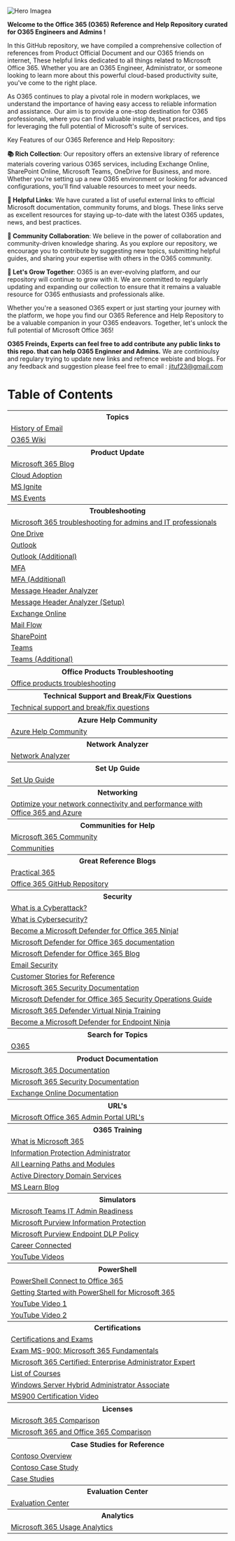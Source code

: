 
![Hero Imagea](https://github.com/CloudFitter/O365-Engineer-Admin-Tool-Box/assets/139208230/ccb88ac9-09db-4eca-95bf-09034088a3ad)

**Welcome to the Office 365 (O365) Reference and Help Repository curated for O365 Engineers and Admins !**

In this GitHub repository, we have compiled a comprehensive collection of references from Product Official Document and our O365 friends on internet, These helpful links dedicated to all things related to Microsoft Office 365. Whether you are an O365 Engineer, Administrator, or someone looking to learn more about this powerful cloud-based productivity suite, you've come to the right place.

As O365 continues to play a pivotal role in modern workplaces, we understand the importance of having easy access to reliable information and assistance. Our aim is to provide a one-stop destination for O365 professionals, where you can find valuable insights, best practices, and tips for leveraging the full potential of Microsoft's suite of services.

Key Features of our O365 Reference and Help Repository:

**📚 Rich Collection**: Our repository offers an extensive library of reference materials covering various O365 services, including Exchange Online, SharePoint Online, Microsoft Teams, OneDrive for Business, and more. Whether you're setting up a new O365 environment or looking for advanced configurations, you'll find valuable resources to meet your needs.

**🔗 Helpful Links**: We have curated a list of useful external links to official Microsoft documentation, community forums, and blogs. These links serve as excellent resources for staying up-to-date with the latest O365 updates, news, and best practices.

**📣 Community Collaboration**: We believe in the power of collaboration and community-driven knowledge sharing. As you explore our repository, we encourage you to contribute by suggesting new topics, submitting helpful guides, and sharing your expertise with others in the O365 community.

**🚀 Let's Grow Together**: O365 is an ever-evolving platform, and our repository will continue to grow with it. We are committed to regularly updating and expanding our collection to ensure that it remains a valuable resource for O365 enthusiasts and professionals alike.

Whether you're a seasoned O365 expert or just starting your journey with the platform, we hope you find our O365 Reference and Help Repository to be a valuable companion in your O365 endeavors. Together, let's unlock the full potential of Microsoft Office 365!

**O365 Freinds, Experts can feel free to add contribute any public links to this repo. that can help O365 Enginner and Admins.**
We are continioulsy and regulary trying to update new links and refrence webiste and blogs. 
                                                                     For any feedback and suggestion please feel free to email : jituf23@gmail.com

<!DOCTYPE html>
<html>
<head>

</head>
<body>
    <h1>Table of Contents</h1>
    <table>
        <tr>
            <th>Topics</th>
        </tr>
        <tr>
            <td><a href="https://en.wikipedia.org/wiki/History_of_email" target="_blank">History of Email</a></td>
        </tr>
        <tr>
            <td><a href="https://en.wikipedia.org/wiki/Microsoft_365" target="_blank">O365 Wiki</a></td>
        </tr>
        <tr>
            <th>Product Update</th>
        </tr>
        <tr>
            <td><a href="https://techcommunity.microsoft.com/t5/microsoft-365-blog/bg-p/microsoft_365blog" target="_blank">Microsoft 365 Blog</a></td>
        </tr>
        <tr>
            <td><a href="https://techcommunity.microsoft.com/t5/driving-adoption/ct-p/DrivingAdoption?apcid=00632b268cce4534109afc01&utm_campaign=m365-champion-program-july&utm_content=m365-champion-program-july&utm_medium=email&utm_source=ortto" target="_blank">Cloud Adoption</a></td>
        </tr>
        <tr>
            <td><a href="https://ignite.microsoft.com/en-US/home?apcid=00632b268cce4534109afc01&utm_campaign=m365-champion-program-july&utm_content=m365-champion-program-july&utm_medium=email&utm_source=ortto" target="_blank">MS Ignite</a></td>
        </tr>
        <tr>
            <td><a href="https://www.microsoft.com/en-us/events?apcid=00632b268cce4534109afc01&utm_campaign=m365-champion-program-july&utm_content=m365-champion-program-july&utm_medium=email&utm_source=ortto&rtc=1" target="_blank">MS Events</a></td>
        </tr>
        <tr>
            <th>Troubleshooting</th>
        </tr>
        <tr>
            <td><a href="https://learn.microsoft.com/en-us/microsoft-365/troubleshoot/" target="_blank">Microsoft 365 troubleshooting for admins and IT professionals</a></td>
        </tr>
        <tr>
            <td><a href="https://support.microsoft.com/en-au/office/Troubleshoot-issues-with-OneDrive-3db87243-ed3b-46f5-ace6-518db68429b1" target="_blank">One Drive</a></td>
        </tr>
        <tr>
            <td><a href="https://support.microsoft.com/en-au/office/troubleshooting-outlook-issues-241bb0fc-b201-4bb2-98d3-74750a27029e" target="_blank">Outlook</a></td>
        </tr>
        <tr>
            <td><a href="https://community.spiceworks.com/topic/2189471-must-know-basics-for-successful-office-365-troubleshooting" target="_blank">Outlook (Additional)</a></td>
        </tr>
        <tr>
            <td><a href="https://support.microsoft.com/en-us/account-billing/work-or-school-account-help-718b3d92-a8a7-4656-8a05-c0228d346b7d" target="_blank">MFA</a></td>
        </tr>
        <tr>
            <td><a href="https://dynamicconsulting.com/2019/12/27/multi-factor-authentication-in-office-365/" target="_blank">MFA (Additional)</a></td>
        </tr>
        <tr>
            <td><a href="https://mha.azurewebsites.net/" target="_blank">Message Header Analyzer</a></td>
        </tr>
        <tr>
            <td><a href="https://www.youtube.com/watch?v=VfgPTQwcLTE" target="_blank">Message Header Analyzer (Setup)</a></td>
        </tr>
        <tr>
            <td><a href="https://learn.microsoft.com/en-us/training/paths/troubleshoot-microsoft-exchange-online/" target="_blank">Exchange Online</a></td>
        </tr>
        <tr>
            <td><a href="https://www.youtube.com/watch?v=wiu2DWwjxcQ" target="_blank">Mail Flow</a></td>
        </tr>
        <tr>
            <td><a href="https://www.youtube.com/watch?v=sBAHerjRNIg" target="_blank">SharePoint</a></td>
        </tr>
        <tr>
            <td><a href="https://learn.microsoft.com/en-us/microsoftteams/troubleshoot/teams-welcome" target="_blank">Teams</a></td>
        </tr>
        <tr>
            <td><a href="https://adoption.microsoft.com/en-us/inside-microsoft-teams/?apcid=00632b268cce4534109afc01&utm_campaign=m365-champion-program-july&utm_content=m365-champion-program-july&utm_medium=email&utm_source=ortto" target="_blank">Teams (Additional)</a></td>
        </tr>
        <tr>
            <th>Office Products Troubleshooting</th>
        </tr>
        <tr>
            <td><a href="https://learn.microsoft.com/en-us/office/troubleshoot/office-client-welcome" target="_blank">Office products troubleshooting</a></td>
        </tr>
        <tr>
            <th>Technical Support and Break/Fix Questions</th>
        </tr>
        <tr>
            <td><a href="https://answers.microsoft.com/en-us/msoffice/forum?sort=LastReplyDate&dir=Desc&tab=All&status=all&mod=&modAge=&advFil=&postedAfter=&postedBefore=&threadType=All&isFilterExpanded=true&page=1" target="_blank">Technical support and break/fix questions</a></td>
        </tr>
        <tr>
            <th>Azure Help Community</th>
        </tr>
        <tr>
            <td><a href="https://learn.microsoft.com/en-us/answers/tags/133/azure" target="_blank">Azure Help Community</a></td>
        </tr>
        <tr>
            <th>Network Analyzer</th>
        </tr>
        <tr>
            <td><a href="https://connectivity.office.com/" target="_blank">Network Analyzer</a></td>
        </tr>
        <tr>
            <th>Set Up Guide</th>
        </tr>
        <tr>
            <td><a href="https://setup.microsoft.com/" target="_blank">Set Up Guide</a></td>
        </tr>
        <tr>
            <th>Networking</th>
        </tr>
        <tr>
            <td><a href="https://www.youtube.com/watch?v=uCHK0gwv2qo" target="_blank">Optimize your network connectivity and performance with Office 365 and Azure</a></td>
        </tr>
        <tr>
            <th>Communities for Help</th>
        </tr>
        <tr>
            <td><a href="https://techcommunity.microsoft.com/t5/microsoft-365/ct-p/microsoft365" target="_blank">Microsoft 365 Community</a></td>
        </tr>
        <tr>
            <td><a href="https://techcommunity.microsoft.com/t5/communities/ct-p/communities" target="_blank">Communities</a></td>
        </tr>
        <tr>
            <th>Great Reference Blogs</th>
        </tr>
        <tr>
            <td><a href="https://practical365.com/" target="_blank">Practical 365</a></td>
        </tr>
        <tr>
            <td><a href="https://office365itpros.com/office-365-github-repository/#Analyze_the_Last_Logged-In_Time_for_Guest_Accounts" target="_blank">Office 365 GitHub Repository</a></td>
        </tr>
        <tr>
            <th>Security</th>
        </tr>
        <tr>
            <td><a href="https://www.microsoft.com/en/security/business/security-101/what-is-a-cyberattack" target="_blank">What is a Cyberattack?</a></td>
        </tr>
        <tr>
            <td><a href="https://www.microsoft.com/en/security/business/security-101/what-is-cybersecurity" target="_blank">What is Cybersecurity?</a></td>
        </tr>
        <tr>
            <td><a href="https://techcommunity.microsoft.com/t5/microsoft-defender-for-office/become-a-microsoft-defender-for-office-365-ninja-june-2022/ba-p/2187392" target="_blank">Become a Microsoft Defender for Office 365 Ninja!</a></td>
        </tr>
        <tr>
            <td><a href="https://learn.microsoft.com/en-us/microsoft-365/security/office-365-security/?view=o365-worldwide" target="_blank">Microsoft Defender for Office 365 documentation</a></td>
        </tr>
        <tr>
            <td><a href="https://techcommunity.microsoft.com/t5/microsoft-defender-for-office/bg-p/MicrosoftDefenderforOffice365Blog" target="_blank">Microsoft Defender for Office 365 Blog</a></td>
        </tr>
        <tr>
            <td><a href="https://www.microsoft.com/en-ww/security/business/security-101/what-is-email-security#:~:text=Email%20security%20is%20the%20practice,%2C%20spam%2C%20and%20phishing%20attacks." target="_blank">Email Security</a></td>
        </tr>
        <tr>
            <td><a href="https://customers.microsoft.com/en-us/story/1597936847573512922-sncb-travel-transportation-microsoft-security-solutions" target="_blank">Customer Stories for Reference</a></td>
        </tr>
        <tr>
            <td><a href="https://learn.microsoft.com/en-us/microsoft-365/security/?view=o365-worldwide" target="_blank">Microsoft 365 Security Documentation</a></td>
        </tr>
        <tr>
            <td><a href="https://learn.microsoft.com/en-us/microsoft-365/security/office-365-security/mdo-sec-ops-guide?view=o365-worldwide" target="_blank">Microsoft Defender for Office 365 Security Operations Guide</a></td>
        </tr>
        <tr>
            <td><a href="https://adoption.microsoft.com/en-us/ninja-show/?apcid=00632b268cce4534109afc01&utm_campaign=m365-champion-program-july&utm_content=m365-champion-program-july&utm_medium=email&utm_source=ortto" target="_blank">Microsoft 365 Defender Virtual Ninja Training</a></td>
        </tr>
        <tr>
            <td><a href="https://techcommunity.microsoft.com/t5/microsoft-defender-for-endpoint/become-a-microsoft-defender-for-endpoint-ninja/ba-p/1515647" target="_blank">Become a Microsoft Defender for Endpoint Ninja</a></td>
        </tr>
        <tr>
            <th>Search for Topics</th>
        </tr>
        <tr>
            <td><a href="https://learn.microsoft.com/en-us/search/?terms=o365%20email%20bounce%20back" target="_blank">O365 </a></td>
        </tr>
        <tr>
            <th>Product Documentation</th>
        </tr>
        <tr>
            <td><a href="https://learn.microsoft.com/en-us/microsoft-365/?view=o365-worldwide" target="_blank">Microsoft 365 Documentation</a></td>
        </tr>
        <tr>
            <td><a href="https://learn.microsoft.com/en-us/microsoft-365/security/?view=o365-worldwide" target="_blank">Microsoft 365 Security Documentation</a></td>
        </tr>
        <tr>
            <td><a href="https://learn.microsoft.com/en-us/exchange/exchange-online" target="_blank">Exchange Online Documentation</a></td>
        </tr>
        <tr>
            <th>URL's</th>
        </tr>
        <tr>
            <td><a href="https://www.syskit.com/blog/microsoft-office-365-admin-portal-urls/" target="_blank">Microsoft Office 365 Admin Portal URL's</a></td>
        </tr>
        <tr>
            <th>O365 Training</th>
        </tr>
        <tr>
            <td><a href="https://www.microsoft.com/en-in/microsoft-365/what-is-microsoft-365?rtc=1" target="_blank">What is Microsoft 365</a></td>
        </tr>
        <tr>
            <td><a href="https://learn.microsoft.com/en-us/users/cloudskillschallenge/collections/xkwnh0p0752z?WT.mc_id=cloudskillschallenge_7d3744e5-00b1-4897-a078-11c89268e6a3" target="_blank">Information Protection Administrator</a></td>
        </tr>
        <tr>
            <td><a href="https://learn.microsoft.com/en-us/training/browse/?products=m365%2Cmicrosoft-defender%2Cmem%2Coffice-teams%2Coffice%2Coffice-365&expanded=m365%2Cmicrosoft-defender%2Coffice-teams%2Coffice%2Cinfrastructure&roles=administrator%2Csupport-engineer" target="_blank">All Learning Paths and Modules</a></td>
        </tr>
        <tr>
            <td><a href="https://learn.microsoft.com/en-us/training/paths/active-directory-domain-services/" target="_blank">Active Directory Domain Services</a></td>
        </tr>
        <tr>
            <td><a href="https://techcommunity.microsoft.com/t5/microsoft-learn-blog/bg-p/MicrosoftLearnBlog" target="_blank">MS Learn Blog</a></td>
        </tr>
        <tr>
            <th>Simulators</th>
        </tr>
        <tr>
            <td><a href="https://learn.microsoft.com/en-us/MicrosoftTeams/ITAdmin-readiness?branch=heidip-readiness#interactive-guides" target="_blank">Microsoft Teams IT Admin Readiness</a></td>
        </tr>
        <tr>
            <td><a href="https://mslearn.cloudguides.com/guides/Monitor%20the%20use%20of%20sensitive%20information%20in%20your%20organization%20with%20Microsoft%20Purview%20Information%20Protection" target="_blank">Microsoft Purview Information Protection</a></td>
        </tr>
        <tr>
            <td><a href="https://mslearn.cloudguides.com/guides/Experience%20an%20active%20Microsoft%20Purview%20Endpoint%20DLP%20policy" target="_blank">Microsoft Purview Endpoint DLP Policy</a></td>
        </tr>
        <tr>
            <td><a href="https://learn.microsoft.com/en-us/training/career-paths/career-connected?wt.mc_id=mlcc_generic_content_wwl" target="_blank">Career Connected</a></td>
        </tr>
        <tr>
            <td><a href="https://www.youtube.com/channel/UCs2IXBqperxWVe2ozrr3Gdg/featured" target="_blank">YouTube Videos</a></td>
        </tr>
        <th>PowerShell</th>
        </tr>
        <tr>
            <td><a href="https://activedirectorypro.com/powershell-connect-to-office-365/" target="_blank">PowerShell Connect to Office 365</a></td>
        </tr>
        <tr>
            <td><a href="https://learn.microsoft.com/en-us/microsoft-365/enterprise/getting-started-with-microsoft-365-powershell?view=o365-worldwide" target="_blank">Getting Started with PowerShell for Microsoft 365</a></td>
        </tr>
        <tr>
            <td><a href="https://www.youtube.com/watch?v=K4YDHFalAK8" target="_blank">YouTube Video 1</a></td>
        </tr>
        <tr>
            <td><a href="https://www.youtube.com/watch?v=b7SGPchYRn0" target="_blank">YouTube Video 2</a></td>
        </tr>
        <tr>
            <th>Certifications</th>
        </tr>
        <tr>
            <td><a href="https://learn.microsoft.com/en-us/certifications/browse/?roles=administrator%2Csupport-engineer&expanded=office&products=office%2Coffice-365" target="_blank">Certifications and Exams</a></td>
        </tr>
        <tr>
            <td><a href="https://learn.microsoft.com/en-us/certifications/exams/ms-900/" target="_blank">Exam MS-900: Microsoft 365 Fundamentals</a></td>
        </tr>
        <tr>
            <td><a href="https://learn.microsoft.com/en-us/certifications/m365-enterprise-administrator/" target="_blank">Microsoft 365 Certified: Enterprise Administrator Expert</a></td>
        </tr>
        <tr>
            <td><a href="https://www.anoopcnair.com/microsoft-365-certification-exam-learning-path/" target="_blank">List of Courses</a></td>
        </tr>
        <tr>
            <td><a href="https://learn.microsoft.com/en-us/certifications/windows-server-hybrid-administrator/" target="_blank">Windows Server Hybrid Administrator Associate</a></td>
        </tr>
        <tr>
            <td><a href="https://techcommunity.microsoft.com/t5/microsoft-learn-blog/bg-p/MicrosoftLearnBlog" target="_blank">MS900 Certification Video</a></td>
        </tr>
        <th>Licenses</th>
        </tr>
        <tr>
            <td><a href="https://www.microsoft.com/en-in/microsoft-365/buy/compare-all-microsoft-365-products" target="_blank">Microsoft 365 Comparison</a></td>
        </tr>
        <tr>
            <td><a href="https://www.microsoft.com/en-in/microsoft-365/enterprise/compare-microsoft-365-and-office-365?rtc=1" target="_blank">Microsoft 365 and Office 365 Comparison</a></td>
        </tr>
        <th>Case Studies for Reference</th>
        </tr>
        <tr>
            <td><a href="https://learn.microsoft.com/en-us/microsoft-365/enterprise/contoso-overview?view=o365-worldwide" target="_blank">Contoso Overview</a></td>
        </tr>
        <tr>
            <td><a href="https://learn.microsoft.com/en-us/microsoft-365/enterprise/contoso-case-study?view=o365-worldwide" target="_blank">Contoso Case Study</a></td>
        </tr>
        <tr>
            <td><a href="https://adoption.microsoft.com/en-us/case-studies/?filter=#" target="_blank">Case Studies</a></td>
        </tr>
        <tr>
            <th>Evaluation Center</th>
        </tr>
        <tr>
            <td><a href="https://www.microsoft.com/en-us/evalcenter" target="_blank">Evaluation Center</a></td>
        </tr>
        <tr>
            <th>Analytics</th>
        </tr>
        <tr>
            <td><a href="https://learn.microsoft.com/en-US/microsoft-365/admin/usage-analytics/usage-analytics?view=o365-worldwide&WT.mc_id=365AdminCSH_inproduct" target="_blank">Microsoft 365 Usage Analytics</a></td>
        </tr>
    </table>
</body>
</html>
